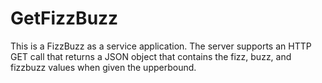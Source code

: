 # GetFizzBuzz
This is a FizzBuzz as a service application. The server supports an HTTP GET call that returns a JSON object that contains the fizz, buzz, and fizzbuzz values when given the upperbound.
